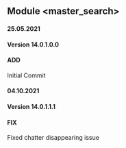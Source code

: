## Module <master_search>

#### 25.05.2021
#### Version 14.0.1.0.0
#### ADD
Initial Commit

#### 04.10.2021
#### Version 14.0.1.1.1
#### FIX
Fixed chatter disappearing issue
